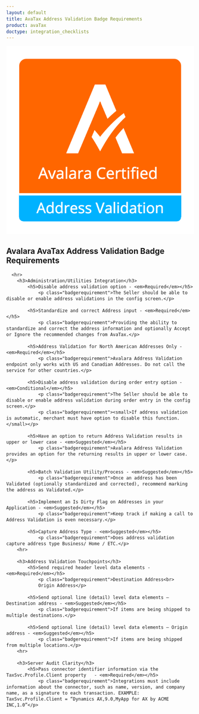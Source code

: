 ```yaml
---
layout: default
title: AvaTax Address Validation Badge Requirements
product: avaTax
doctype: integration_checklists
---
```

 <div class="row padding-top padding bottom">
    <div class="col-sm-2">
      <img src="/public/images/devdot/badges/AddressValidation.png" class="img-responsive" alt="Avalara Certified Solution">
    </div>
    <div class="col-sm-8 padding-top">
      <h2>Avalara AvaTax Address Validation Badge Requirements</h2>
      <!--<h3>Do we want to say anything here?</h3>-->
      
      <hr>
        <h3>Administration/Utilities Integration</h3>
            <h5>Disable address validation option - <em>Required</em></h5>
                <p class="badgerequirement">The Seller should be able to disable or enable address validations in the config screen.</p>
                
            <h5>Standardize and correct Address input - <em>Required</em></h5>
                <p class="badgerequirement">Providing the ability to standardize and correct the address information and optionally Accept or Ignore the recommended changes from AvaTax.</p>
            
            <h5>Address Validation for North American Addresses Only - <em>Required</em></h5>
                <p class="badgerequirement">Avalara Address Validation endpoint only works with US and Canadian Addresses. Do not call the service for other countries.</p>
                
            <h5>Disable address validation during order entry option - <em>Conditional</em></h5>
                <p class="badgerequirement">The Seller should be able to disable or enable address validation during order entry in the config screen.</p>
                <p class="badgerequirement"><small>If address validation is automatic, merchant must have option to disable this function.</small></p>
            
            <h5>Have an option to return Address Validation results in upper or lower case - <em>Suggested</em></h5>
                <p class="badgerequirement">Avalara Address Validation provides an option for the returning results in upper or lower case.</p>
                
            <h5>Batch Validation Utility/Process - <em>Suggested</em></h5>
                <p class="badgerequirement">Once an address has been Validated (optionally standardized and corrected), recommend marking the address as Validated.</p>
                
            <h5>Implement an Is Dirty Flag on Addresses in your Application - <em>Suggested</em></h5>
                <p class="badgerequirement">Keep track if making a call to Address Validation is even necessary.</p>
            
            <h5>Capture Address Type - <em>Suggested</em></h5>
                <p class="badgerequirement">Does address validation capture address type Business/ Home / ETC.</p>
        <hr>
        
        <h3>Address Validation Touchpoints</h3>
            <h5>Send required header level data elements - <em>Required</em></h5>
                <p class="badgerequirement">Destination Address<br>
                Origin Address</p>
            
            <h5>Send optional line (detail) level data elements – Destination address - <em>Suggested</em></h5>
                <p class="badgerequirement">If items are being shipped to multiple destinations.</p>
                
            <h5>Send optional line (detail) level data elements – Origin address - <em>Suggested</em></h5>
                <p class="badgerequirement">If items are being shipped from multiple locations.</p>
        <hr>
        
        <h3>Server Audit Clarity</h3>
            <h5>Pass connector identifier information via the TaxSvc.Profile.Client property   - <em>Required</em></h5>
                <p class="badgerequirement">Integrations must include information about the connector, such as name, version, and company name, as a signature to each transaction. EXAMPLE: TaxSvc.Profile.Client = “Dynamics AX,9.0,MyApp for AX by ACME INC,1.0”</p>